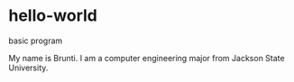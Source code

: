 # hello-world
basic program

My name is Brunti. I am a computer engineering major from Jackson State University. 
